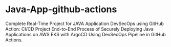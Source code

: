 # Java-App-github-actions
Complete Real-Time Project for JAVA Application DevSecOps using GitHub Action: CI/CD Project End-to-End Process of Securely Deploying Java Applications on AWS EKS with ArgoCD Using DevSecOps Pipeline in GitHub Actions.
